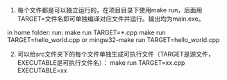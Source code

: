 1. 每个文件都是可以独立运行的，在项目目录下使用make run，后面用TARGET=文件名即可单独编译对应文件并运行。输出均为main.exe。

in home folder: 
run: 
make run TARGET=*.cpp 
make run TARGET=hello_world.cpp 
or 
mingw32-make run TARGET=hello_world.cpp 

2. 可以给src文件夹下的每个文件单独生成可执行文件（TARGET是源文件，EXECUTABLE是可执行文件名）：
make run TARGET=xx.cpp EXECUTABLE=xx